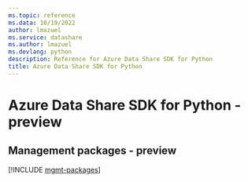 ```yaml
---
ms.topic: reference
ms.data: 10/19/2022
author: lmazuel
ms.service: datashare
ms.author: lmazuel
ms.devlang: python
description: Reference for Azure Data Share SDK for Python
title: Azure Data Share SDK for Python
---
```

# Azure Data Share SDK for Python - preview

## Management packages - preview
[!INCLUDE [mgmt-packages](data-share-mgmt-index.md)]
